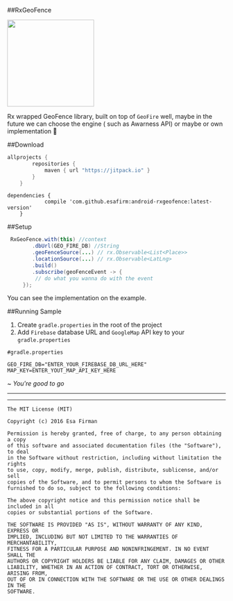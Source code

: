 ##RxGeoFence

<img src="https://github.com/esafirm/android-rxgeofence/blob/master/art/ss1.png" width="200px">

Rx wrapped GeoFence library, built on top of `GeoFire` well, maybe in the future we can choose the engine ( such as Awarness API) or maybe or own implementation :punch:

##Download
```groovy
allprojects {
		repositories {
			maven { url "https://jitpack.io" }
		}
	}
```	
```
dependencies {
	        compile 'com.github.esafirm:android-rxgeofence:latest-version'
	}
```
	
##Setup

```java
 RxGeoFence.with(this) //context
        .dbUrl(GEO_FIRE_DB) //String
        .geoFenceSource(...) // rx.Observable<List<Place>>
        .locationSource(...) // rx.Observable<LatLng>
        .build()
        .subscribe(geoFenceEvent -> {
         // do what you wanna do with the event
     });
```

You can see the implementation on the example. 

##Running Sample

 1. Create `gradle.properties` in the root of the project
 2. Add `Firebase` database URL and `GoogleMap` API key to your `gradle.properties`

```
#gradle.properties

GEO_FIRE_DB="ENTER_YOUR_FIREBASE_DB_URL_HERE"
MAP_KEY=ENTER_YOUT_MAP_API_KEY_HERE
```

~ *You're good to go*




---
---
```
The MIT License (MIT)

Copyright (c) 2016 Esa Firman

Permission is hereby granted, free of charge, to any person obtaining a copy
of this software and associated documentation files (the "Software"), to deal
in the Software without restriction, including without limitation the rights
to use, copy, modify, merge, publish, distribute, sublicense, and/or sell
copies of the Software, and to permit persons to whom the Software is
furnished to do so, subject to the following conditions:

The above copyright notice and this permission notice shall be included in all
copies or substantial portions of the Software.

THE SOFTWARE IS PROVIDED "AS IS", WITHOUT WARRANTY OF ANY KIND, EXPRESS OR
IMPLIED, INCLUDING BUT NOT LIMITED TO THE WARRANTIES OF MERCHANTABILITY,
FITNESS FOR A PARTICULAR PURPOSE AND NONINFRINGEMENT. IN NO EVENT SHALL THE
AUTHORS OR COPYRIGHT HOLDERS BE LIABLE FOR ANY CLAIM, DAMAGES OR OTHER
LIABILITY, WHETHER IN AN ACTION OF CONTRACT, TORT OR OTHERWISE, ARISING FROM,
OUT OF OR IN CONNECTION WITH THE SOFTWARE OR THE USE OR OTHER DEALINGS IN THE
SOFTWARE.
```
